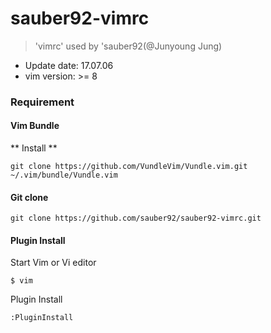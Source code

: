 # sauber92-vimrc  

> 'vimrc' used by 'sauber92(@Junyoung Jung)  

* Update date: 17.07.06  
* vim version: >= 8  

### Requirement  

#### Vim Bundle  

** Install **  

```
git clone https://github.com/VundleVim/Vundle.vim.git ~/.vim/bundle/Vundle.vim  
```
#### Git clone  

```
git clone https://github.com/sauber92/sauber92-vimrc.git  
```


#### Plugin Install  

Start Vim or Vi editor  

```
$ vim  
```

Plugin Install  

```
:PluginInstall  
```
